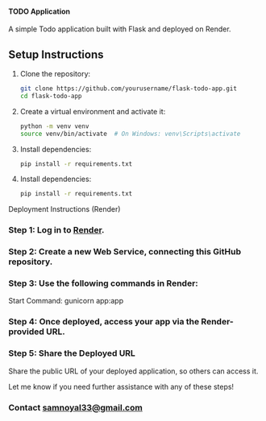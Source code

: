 #### TODO Application

A simple Todo application built with Flask and deployed on Render.

## Setup Instructions

   1. Clone the repository:
      ```bash
      git clone https://github.com/yourusername/flask-todo-app.git
      cd flask-todo-app
      ```
   2. Create a virtual environment and activate it:
   
      ```bash
      python -m venv venv
      source venv/bin/activate  # On Windows: venv\Scripts\activate
      ```
   3. Install dependencies:
   
      ```bash
      pip install -r requirements.txt
      ```
   4. Install dependencies:
   
      ```bash
      pip install -r requirements.txt
      ```
Deployment Instructions (Render)
### Step 1: Log in to [Render](https://render.com/).
### Step 2: Create a new Web Service, connecting this GitHub repository.
### Step 3: Use the following commands in Render:
   Start Command: gunicorn app:app
### Step 4: Once deployed, access your app via the Render-provided URL.
### Step 5: Share the Deployed URL
   Share the public URL of your deployed application, so others can access it.

Let me know if you need further assistance with any of these steps!
### Contact samnoyal33@gmail.com
